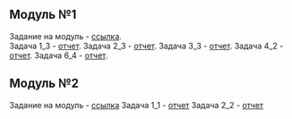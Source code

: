 ## Модуль №1
Задание на модуль - [ссылка](https://docs.google.com/document/d/14-LAQcTvc-wnqnrx6_bavhgHn1fhT4cp6Um4B8QiLH8/edit).  
Задача 1_3 - [отчет](https://contest.yandex.ru/contest/25759/run-report/50580272/).
Задача 2_3 - [отчет](https://contest.yandex.ru/contest/25759/run-report/50588712/).
Задача 3_3 - [отчет](https://contest.yandex.ru/contest/25759/run-report/50655251/).
Задача 4_2 - [отчет](https://contest.yandex.ru/contest/25759/run-report/50722785/).
Задача 6_4 - [отчет](https://contest.yandex.ru/contest/25759/run-report/50740689/).
## Модуль №2
Задание на модуль - [ссылка]()
Задача 1_1 - [отчет](https://contest.yandex.ru/contest/26886/run-report/51305716/)
Задача 2_2 - [отчет](https://contest.yandex.ru/contest/26886/run-report/51542002/)